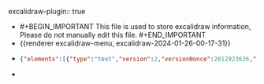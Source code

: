 excalidraw-plugin:: true

- #+BEGIN_IMPORTANT
  This file is used to store excalidraw information, Please do not manually edit this file.
  #+END_IMPORTANT
- {{renderer excalidraw-menu, excalidraw-2024-01-26-00-17-31}}
- ```json
  {"elements":[{"type":"text","version":2,"versionNonce":2012923636,"isDeleted":true,"id":"MxiXqDCh3upk_6kCPb9vY","fillStyle":"solid","strokeWidth":2,"strokeStyle":"solid","roughness":1,"opacity":100,"angle":0,"x":738,"y":444,"strokeColor":"#1e1e1e","backgroundColor":"transparent","width":10,"height":25,"seed":1319646196,"groupIds":[],"frameId":null,"roundness":null,"boundElements":[],"updated":1706199465434,"link":null,"locked":false,"fontSize":20,"fontFamily":1,"text":"","textAlign":"left","verticalAlign":"top","containerId":null,"originalText":"","lineHeight":1.25,"baseline":18},{"type":"line","version":63,"versionNonce":286489460,"isDeleted":false,"id":"slvD11GhZ9ha1yQYj4L7K","fillStyle":"solid","strokeWidth":2,"strokeStyle":"solid","roughness":1,"opacity":100,"angle":0,"x":255.7692875718467,"y":539.8446088812123,"strokeColor":"#1e1e1e","backgroundColor":"transparent","width":358.8108868325317,"height":0,"seed":1494509044,"groupIds":[],"frameId":null,"roundness":{"type":2},"boundElements":[],"updated":1706199513976,"link":null,"locked":false,"startBinding":null,"endBinding":null,"lastCommittedPoint":null,"startArrowhead":null,"endArrowhead":null,"points":[[0,0],[358.8108868325317,0]]},{"type":"line","version":125,"versionNonce":1485514188,"isDeleted":false,"id":"0teEo3KkhiX0iLxsL4khA","fillStyle":"solid","strokeWidth":2,"strokeStyle":"solid","roughness":1,"opacity":100,"angle":0,"x":257.8319405567233,"y":540.2014901894461,"strokeColor":"#1e1e1e","backgroundColor":"transparent","width":0,"height":301.98812395883516,"seed":1123780468,"groupIds":[],"frameId":null,"roundness":{"type":2},"boundElements":[],"updated":1706199513976,"link":null,"locked":false,"startBinding":null,"endBinding":null,"lastCommittedPoint":null,"startArrowhead":null,"endArrowhead":null,"points":[[0,0],[0,-301.98812395883516]]},{"type":"text","version":185,"versionNonce":628878580,"isDeleted":false,"id":"6gzzUspiLIkf5ZKPaSaVW","fillStyle":"solid","strokeWidth":2,"strokeStyle":"solid","roughness":1,"opacity":100,"angle":0,"x":261.44611990705687,"y":197.822265625,"strokeColor":"#1e1e1e","backgroundColor":"transparent","width":39.40386445488101,"height":40.086098526912096,"seed":1988262132,"groupIds":[],"frameId":null,"roundness":null,"boundElements":[],"updated":1706199513976,"link":null,"locked":false,"fontSize":32.06887882152968,"fontFamily":1,"text":"V2","textAlign":"left","verticalAlign":"top","containerId":null,"originalText":"V2","lineHeight":1.25,"baseline":28},{"type":"text","version":93,"versionNonce":1916570700,"isDeleted":false,"id":"8IJ759hoiWIUHqUbociGN","fillStyle":"solid","strokeWidth":2,"strokeStyle":"solid","roughness":1,"opacity":100,"angle":0,"x":549.4281647266496,"y":545.8238830030612,"strokeColor":"#1e1e1e","backgroundColor":"transparent","width":65.88869171084015,"height":19.356274344882777,"seed":1328495220,"groupIds":[],"frameId":null,"roundness":null,"boundElements":[],"updated":1706199513976,"link":null,"locked":false,"fontSize":15.485019475906224,"fontFamily":1,"text":"reserve0","textAlign":"left","verticalAlign":"top","containerId":null,"originalText":"reserve0","lineHeight":1.25,"baseline":12.999999999999996},{"type":"text","version":216,"versionNonce":1188703860,"isDeleted":false,"id":"O_sqwSUkfDlEU_AOpRAV2","fillStyle":"solid","strokeWidth":2,"strokeStyle":"solid","roughness":1,"opacity":100,"angle":0,"x":264.27999944786234,"y":235.30387624314568,"strokeColor":"#1e1e1e","backgroundColor":"transparent","width":59.431441424778995,"height":19.356274344882777,"seed":1204276212,"groupIds":[],"frameId":null,"roundness":null,"boundElements":[],"updated":1706199513976,"link":null,"locked":false,"fontSize":15.48501947590622,"fontFamily":1,"text":"reserve1","textAlign":"left","verticalAlign":"top","containerId":null,"originalText":"reserve1","lineHeight":1.25,"baseline":13},{"type":"line","version":300,"versionNonce":1308435148,"isDeleted":false,"id":"5aqtnv6W1GK8XQaGJNFig","fillStyle":"solid","strokeWidth":2,"strokeStyle":"solid","roughness":1,"opacity":100,"angle":0,"x":280.94151747379345,"y":271.8358196512455,"strokeColor":"#1e1e1e","backgroundColor":"transparent","width":321.16914853199347,"height":242.93897209194498,"seed":307375476,"groupIds":[],"frameId":null,"roundness":{"type":2},"boundElements":[],"updated":1706199513976,"link":null,"locked":false,"startBinding":null,"endBinding":null,"lastCommittedPoint":null,"startArrowhead":null,"endArrowhead":null,"points":[[0,0],[123.42951754515796,160.88693282037252],[321.16914853199347,242.93897209194498]]},{"type":"line","version":580,"versionNonce":1978941428,"isDeleted":false,"id":"mbQAVAn8ngDkL1E7Vu_OS","fillStyle":"solid","strokeWidth":2,"strokeStyle":"solid","roughness":1,"opacity":100,"angle":0,"x":362.0412825609859,"y":387.5530716371143,"strokeColor":"#e03131","backgroundColor":"transparent","width":59.35436709238918,"height":54.735497102356646,"seed":806641396,"groupIds":[],"frameId":null,"roundness":{"type":2},"boundElements":[],"updated":1706199513976,"link":null,"locked":false,"startBinding":null,"endBinding":null,"lastCommittedPoint":null,"startArrowhead":null,"endArrowhead":null,"points":[[0,0],[28.535382569370157,32.15258633757012],[59.35436709238918,54.735497102356646]]},{"type":"text","version":413,"versionNonce":1114040652,"isDeleted":false,"id":"azfflLFNhpe61D4W_16nX","fillStyle":"solid","strokeWidth":2,"strokeStyle":"solid","roughness":1,"opacity":100,"angle":0,"x":399.2113781388936,"y":361.23156294594,"strokeColor":"#1e1e1e","backgroundColor":"transparent","width":198.51782681414193,"height":24.82133158947228,"seed":160718964,"groupIds":[],"frameId":null,"roundness":null,"boundElements":[],"updated":1706199513976,"link":null,"locked":false,"fontSize":9.928532635788912,"fontFamily":1,"text":"通常资金池会在一个相对稳定的价格区间交易\n大部分的资金没有有效利用","textAlign":"left","verticalAlign":"top","containerId":null,"originalText":"通常资金池会在一个相对稳定的价格区间交易\n大部分的资金没有有效利用","lineHeight":1.25,"baseline":21},{"type":"line","version":141,"versionNonce":718283124,"isDeleted":false,"id":"51B8DkKeWRH77UtyQkCqA","fillStyle":"solid","strokeWidth":2,"strokeStyle":"solid","roughness":1,"opacity":100,"angle":0,"x":664.5102889605768,"y":542.8539046582682,"strokeColor":"#1e1e1e","backgroundColor":"transparent","width":358.8108868325317,"height":0,"seed":110637556,"groupIds":[],"frameId":null,"roundness":{"type":2},"boundElements":[],"updated":1706199513976,"link":null,"locked":false,"startBinding":null,"endBinding":null,"lastCommittedPoint":null,"startArrowhead":null,"endArrowhead":null,"points":[[0,0],[358.8108868325317,0]]},{"type":"line","version":203,"versionNonce":1121181644,"isDeleted":false,"id":"a_yJLdfdABP7zRo93Sgia","fillStyle":"solid","strokeWidth":2,"strokeStyle":"solid","roughness":1,"opacity":100,"angle":0,"x":666.5729419454533,"y":543.210785966502,"strokeColor":"#1e1e1e","backgroundColor":"transparent","width":0,"height":301.98812395883516,"seed":640013172,"groupIds":[],"frameId":null,"roundness":{"type":2},"boundElements":[],"updated":1706199513976,"link":null,"locked":false,"startBinding":null,"endBinding":null,"lastCommittedPoint":null,"startArrowhead":null,"endArrowhead":null,"points":[[0,0],[0,-301.98812395883516]]},{"type":"text","version":265,"versionNonce":1823724276,"isDeleted":false,"id":"gA8bAxkwGYII1B_5ugz_D","fillStyle":"solid","strokeWidth":2,"strokeStyle":"solid","roughness":1,"opacity":100,"angle":0,"x":670.1871212957869,"y":200.831561402056,"strokeColor":"#1e1e1e","backgroundColor":"transparent","width":38.40995331940698,"height":40.086098526912096,"seed":377701620,"groupIds":[],"frameId":null,"roundness":null,"boundElements":[],"updated":1706199513976,"link":null,"locked":false,"fontSize":32.06887882152967,"fontFamily":1,"text":"V3","textAlign":"left","verticalAlign":"top","containerId":null,"originalText":"V3","lineHeight":1.25,"baseline":28.000000000000007},{"type":"text","version":171,"versionNonce":1197344332,"isDeleted":false,"id":"2_tS6YVUgR1JTspZAA-EB","fillStyle":"solid","strokeWidth":2,"strokeStyle":"solid","roughness":1,"opacity":100,"angle":0,"x":958.1691661153795,"y":548.8331787801171,"strokeColor":"#1e1e1e","backgroundColor":"transparent","width":65.88869171084015,"height":19.356274344882777,"seed":1295418996,"groupIds":[],"frameId":null,"roundness":null,"boundElements":[],"updated":1706199513976,"link":null,"locked":false,"fontSize":15.485019475906224,"fontFamily":1,"text":"reserve0","textAlign":"left","verticalAlign":"top","containerId":null,"originalText":"reserve0","lineHeight":1.25,"baseline":12.999999999999996},{"type":"text","version":294,"versionNonce":1780831348,"isDeleted":false,"id":"7fHPozFONwiADsg1RIXBZ","fillStyle":"solid","strokeWidth":2,"strokeStyle":"solid","roughness":1,"opacity":100,"angle":0,"x":673.0210008365923,"y":238.31317202020165,"strokeColor":"#1e1e1e","backgroundColor":"transparent","width":59.431441424778995,"height":19.356274344882777,"seed":520460276,"groupIds":[],"frameId":null,"roundness":null,"boundElements":[],"updated":1706199513976,"link":null,"locked":false,"fontSize":15.48501947590622,"fontFamily":1,"text":"reserve1","textAlign":"left","verticalAlign":"top","containerId":null,"originalText":"reserve1","lineHeight":1.25,"baseline":13},{"type":"line","version":378,"versionNonce":887053516,"isDeleted":false,"id":"pdTxm62EEzEh_uGnalgXR","fillStyle":"solid","strokeWidth":2,"strokeStyle":"solid","roughness":1,"opacity":100,"angle":0,"x":689.6825188625235,"y":274.8451154283015,"strokeColor":"#1e1e1e","backgroundColor":"transparent","width":321.16914853199347,"height":242.93897209194498,"seed":1475770740,"groupIds":[],"frameId":null,"roundness":{"type":2},"boundElements":[],"updated":1706199513976,"link":null,"locked":false,"startBinding":null,"endBinding":null,"lastCommittedPoint":null,"startArrowhead":null,"endArrowhead":null,"points":[[0,0],[123.42951754515796,160.88693282037252],[321.16914853199347,242.93897209194498]]},{"type":"line","version":749,"versionNonce":283813364,"isDeleted":false,"id":"wSy-uClLxlIX3zMca0QPw","fillStyle":"solid","strokeWidth":2,"strokeStyle":"solid","roughness":1,"opacity":100,"angle":0,"x":785.0817316219982,"y":408.70282577676505,"strokeColor":"#e03131","backgroundColor":"transparent","width":44.51657303988989,"height":36.90352936213339,"seed":1397697268,"groupIds":[],"frameId":null,"roundness":{"type":2},"boundElements":[],"updated":1706199513976,"link":null,"locked":false,"startBinding":null,"endBinding":null,"lastCommittedPoint":null,"startArrowhead":null,"endArrowhead":null,"points":[[0,0],[21.22536458631052,19.537739416866057],[44.51657303988989,36.90352936213339]]},{"type":"text","version":595,"versionNonce":1156703052,"isDeleted":false,"id":"5JWIqjgSdaQ4hYnaF1sOs","fillStyle":"solid","strokeWidth":2,"strokeStyle":"solid","roughness":1,"opacity":100,"angle":0,"x":807.9523795276236,"y":364.24085872299605,"strokeColor":"#1e1e1e","backgroundColor":"transparent","width":267.99914889801767,"height":12.41066579473614,"seed":328576116,"groupIds":[],"frameId":null,"roundness":null,"boundElements":[],"updated":1706199513976,"link":null,"locked":false,"fontSize":9.928532635788912,"fontFamily":1,"text":"在集中流动性池中，流动性提供者可以按价格区间提供流动性","textAlign":"left","verticalAlign":"top","containerId":null,"originalText":"在集中流动性池中，流动性提供者可以按价格区间提供流动性","lineHeight":1.25,"baseline":9},{"type":"line","version":924,"versionNonce":638175092,"isDeleted":false,"id":"12ouX1X9ad7R68rENltbq","fillStyle":"solid","strokeWidth":2,"strokeStyle":"solid","roughness":1,"opacity":100,"angle":0,"x":746.0939609063912,"y":358.9692983818819,"strokeColor":"#9c36b5","backgroundColor":"transparent","width":39.59584517127673,"height":47.213769868649855,"seed":1519386100,"groupIds":[],"frameId":null,"roundness":{"type":2},"boundElements":[],"updated":1706199513976,"link":null,"locked":false,"startBinding":null,"endBinding":null,"lastCommittedPoint":null,"startArrowhead":null,"endArrowhead":null,"points":[[0,0],[23.780997683408327,29.091875456785534],[39.59584517127673,47.213769868649855]]},{"type":"line","version":842,"versionNonce":1844419020,"isDeleted":false,"id":"3bKlNsmrJp6jGKvEB3rJ6","fillStyle":"solid","strokeWidth":2,"strokeStyle":"solid","roughness":1,"opacity":100,"angle":0,"x":833.1790489511654,"y":448.6130439416203,"strokeColor":"#1971c2","backgroundColor":"transparent","width":47.0207910332591,"height":22.652472375713444,"seed":1094983540,"groupIds":[],"frameId":null,"roundness":{"type":2},"boundElements":[],"updated":1706199513976,"link":null,"locked":false,"startBinding":null,"endBinding":null,"lastCommittedPoint":null,"startArrowhead":null,"endArrowhead":null,"points":[[0,0],[23.15796760293241,13.370951387301055],[47.0207910332591,22.652472375713444]]}],"files":{},"appState":{"gridSize":null,"viewBackgroundColor":"#ffffff","zoom":{"value":1},"offsetTop":20,"offsetLeft":0,"scrollX":0,"scrollY":0,"viewModeEnabled":false,"zenModeEnabled":false}}
  ```
-
